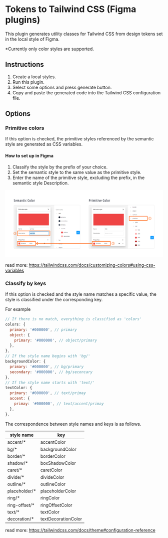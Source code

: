 # Tokens to Tailwind CSS (Figma plugins)
This plugin generates utility classes for Tailwind CSS from design tokens set in the local style of Figma.

*Currently only color styles are supported.

## Instructions
1. Create a local styles.
2. Run this plugin.
3. Select some options and press generate button.
4. Copy and paste the generated code into the Tailwind CSS configuration file.

## Options
### Primitive colors
If this option is checked, the primitive styles referenced by the semantic style are generated as CSS variables.

#### How to set up in Figma
1. Classify the style by the prefix of your choice.
2. Set the semantic style to the same value as the primitive style.
3. Enter the name of the primitive style, excluding the prefix, in the semantic style Description.

![Figure showing the back-constant method of primitive and semantic styles.](assets/description-1.png)

read more:
https://tailwindcss.com/docs/customizing-colors#using-css-variables

### Classify by keys
If this option is checked and the style name matches a specific value, the style is classified under the corresponding key.

For example
```js
// If there is no match, everything is classified as 'colors'
colors: {
  primary: '#000000', // primary
  object: {
    primary: '#000000', // object/primary
  },
},
// If the style name begins with 'bg/'
backgroundColor: {
  primary: '#000000', // bg/primary
  secondary: '#000000', // bg/seconcary
},
// If the style name starts with 'text/'
textColor: {
  primary: '#000000', // text/primay
  accent: {
    primay: '#000000', // text/accent/primay
  },
},
```

The correspondence between style names and keys is as follows.

| style name | key |
|--------|-------|
| accent/* | accentColor |
| bg/* | backgroundColor |
| border/* | borderColor |
| shadow/* | boxShadowColor |
| caret/* | caretColor |
| divide/* | divideColor |
| outline/* | outlineColor |
| placeholder/* | placeholderColor |
| ring/* | ringColor |
| ring-offset/* | ringOffsetColor |
| text/* | textColor |
| decoration/* | textDecorationColor |

read more:
https://tailwindcss.com/docs/theme#configuration-reference
